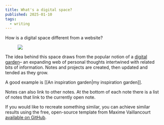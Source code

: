 ```yaml
---
title: What's a digital space?
published: 2025-01-10
tags:
  - writing
---
```

<p class="intro">How is a digital space different from a website?</p>
<figure>
  <img src="assets/digital-space.jpg" style="aspect-ratio: 3/2">
</figure>

The idea behind this space draws from the popular notion of a [digital garden](https://maggieappleton.com/garden-history)– an expanding web of personal thoughts intertwined with related bits of information. Notes and projects are created, then updated and tended as they grow. 

A good example is [[An inspiration garden|my inspiration garden]].

Notes can also link to other notes. At the bottom of each note there is a list of notes that link to the currently open note.

If you would like to recreate something similar, you can achieve similar results using the free, open-source template from Maxime Vaillancourt <a href= "https://github.com/maximevaillancourt/digital-garden-jekyll-template">available on GitHub</a>.
